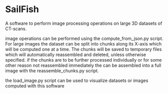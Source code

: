 # SailFish

A software to perform image processing operations on large 3D datasets of CT-scans.

image operations can be performed using the compute_from_json.py script. 
For large images the dataset can be split into chunks along its X-axis which will be computed one at a time. 
The chunks will be saved to temporary files which will automatically reassembled and deleted, unless otherwise specified.
if the chunks are to be further processed individually or for some other reason not reassembled immediately the can be assembled into a full image with the reassemble_chunks.py script.

the load_image.py script can be used to visualize datasets or images computed with this software


